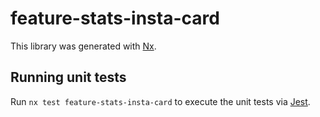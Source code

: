 # feature-stats-insta-card

This library was generated with [Nx](https://nx.dev).

## Running unit tests

Run `nx test feature-stats-insta-card` to execute the unit tests via [Jest](https://jestjs.io).
